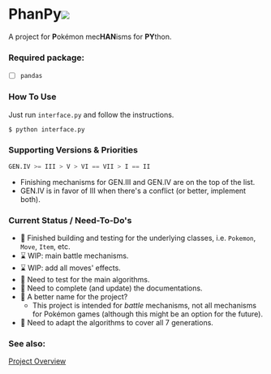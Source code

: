 # PhanPy![](https://cdn.bulbagarden.net/upload/3/3b/Spr_3r_231.png)

A project for **P**okémon mec**HAN**isms for **PY**thon.

### Required package:

- [ ] `pandas`

### How To Use

Just run `interface.py` and follow the instructions.
```console
$ python interface.py
```

### Supporting Versions & Priorities

```python
GEN.IV >= III > V > VI == VII > I == II
```

- Finishing mechanisms for GEN.III and GEN.IV are on the top of the list.
- GEN.IV is in favor of III when there's a conflict (or better, implement both).

### Current Status / Need-To-Do's
- :tada: Finished building and testing for the underlying classes, i.e. `Pokemon`, `Move`, `Item`, etc.
- :hourglass: WIP: main battle mechanisms.
- :hourglass: WIP: add all moves' effects.
- :calendar: Need to test for the main algorithms.
- :calendar: Need to complete (and update) the documentations.
- :thought_balloon: A better name for the project?
    - This project is intended for *battle* mechanisms, not all mechanisms for Pokémon games (although this might be an option for the future).
- :calendar: Need to adapt the algorithms to cover all 7 generations.

### See also:

[Project Overview](https://github.com/kiphub/phanpy/wiki/Project-Overview)
